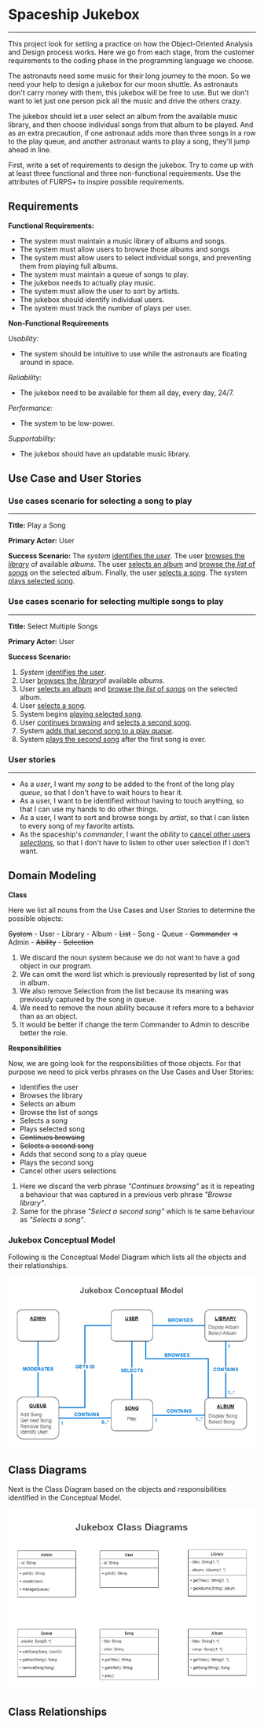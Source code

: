 # Spaceship Jukebox

-----
This project look for setting a practice on how the Object-Oriented Analysis and Design process
works. Here we go from each stage, from the customer requirements to the coding phase in the programming
language we choose.

The astronauts need some music for their long journey to the moon. So we need your help to design a
jukebox for our moon shuttle. As astronauts don't carry money with them, this jukebox will
be free to use. But we don't want to let just one person pick all the music and drive the others crazy.

The jukebox should let a user select an album from the available music library, and then choose
individual songs from that album to be played. And as an extra precaution, if one astronaut adds more
than three songs in a row to the play queue, and another astronaut wants to play a song, they'll jump
ahead in line.

First, write a set of requirements to design the jukebox. Try to come up with at least three functional
and three non-functional requirements. Use the attributes of FURPS+ to inspire possible requirements.

## Requirements
**Functional Requirements:**
- The system must maintain a music library of albums and songs. 
- The system must allow users to browse those albums and songs
- The system must allow users to select individual songs, and preventing them from playing full albums. 
- The system must maintain a queue of songs to play.
- The jukebox needs to actually play music. 
- The system must allow the user to sort by artists.
- The jukebox should identify individual users.
- The system must track the number of plays per user.

**Non-Functional Requirements**

*Usability:*
- The system should be intuitive to use while the astronauts are floating around in space.

*Reliability:* 
- The jukebox need to be available for them all day, every day, 24/7.

*Performance:*
- The system to be low-power.

*Supportability:* 
- The jukebox should have an updatable music library. 

## Use Case and User Stories

### Use cases scenario for selecting a song to play

---
**Title:** Play a Song

**Primary Actor:** User

**Success Scenario:** The *system* <u>identifies the *user*</u>. The user <u>browses the *library*</u> 
of available *albums*. The user <u>selects an album</u> and <u>browse the *list* of *songs*</u> on the 
selected album. Finally, the user <u>selects a song</u>. The system <u>plays selected song</u>.

### Use cases scenario for selecting multiple songs to play

---
**Title:** Select Multiple Songs

**Primary Actor:** User

**Success Scenario:**
1. *System* <u>identifies the *user*</u>. 
2. User <u>browses the *library*</u>of available *albums*. 
3. User <u>selects an album</u> and <u>browse the *list* of *songs*</u> on the selected album.
4. User <u>selects a song</u>. 
5. System begins <u>playing selected song</u>.
6. User <u>continues browsing</u> and <u>selects a second song</u>.
7. System <u>adds that second song to a play *queue*</u>.
8. System <u>plays the second song</u> after the first song is over.

### User stories

---
- As a *user*, I want my *song* to be added to the front of the long play *queue*, so that I don't 
have to wait hours to hear it.
- As a user, I want to be identified without having to touch anything, so that I can use my hands to 
do other things.
- As a user, I want to sort and browse songs by *artist*, so that I can listen to every song of my
favorite artists.
- As the spaceship's *commander*, I want the *ability* to <u>cancel other users *selections*</u>, so 
that I don't have to listen to other user selection if I don't want.

## Domain Modeling
**Class**

Here we list all nouns from the Use Cases and User Stories to determine the possible objects:

~~System~~ - User - Library - Album - ~~List~~ - Song - Queue - ~~Commander~~ => Admin - ~~Ability~~ - ~~Selection~~ 

1. We discard the noun system because we do not want to have a god object in our program.
2. We can omit the word list which is previously represented by list of song in album.
3. We also remove Selection from the list because its meaning was previously captured by the song in 
queue.
4. We need to remove the noun ability because it refers more to a behavior than as an object.
5. It would be better if change the term Commander to Admin to describe better the role.

**Responsibilities**

Now, we are going look for the responsibilities of those objects. For that purpose we need to pick verbs
phrases on the Use Cases and User Stories:

* Identifies the user 
* Browses the library 
* Selects an album 
* Browse the list of songs 
* Selects a song 
* Plays selected song 
* ~~Continues browsing~~ 
* ~~Selects a second song~~ 
* Adds that second song to a play queue 
* Plays the second song
* Cancel other users selections

1. Here we discard the verb phrase *"Continues browsing"* as it is repeating a behaviour that was 
captured in a previous verb phrase *"Browse library"*.
2. Same for the phrase *"Select a second song"* which is te same behaviour as *"Selects a song"*.

### Jukebox Conceptual Model
Following is the Conceptual Model Diagram which lists all the objects and their relationships.

[![Jukebox Conceptual Model](assets/conceptual-model-diagram.jpg)](assets/conceptual-model-diagram.jpg)

## Class Diagrams
Next is the Class Diagram based on the objects and responsibilities identified in the Conceptual Model.

[![Jukebox Class Diagrams](assets/class-diagrams.jpg)](assets/class-diagrams.jpg)

## Class Relationships



